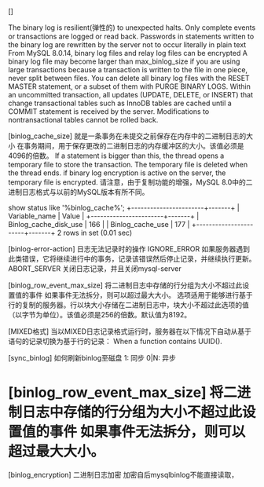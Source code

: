 []

The binary log is resilient(弹性的) to unexpected halts. 
Only complete events or transactions are logged or read back.
Passwords in statements written to the binary log are rewritten by the server not to occur literally in plain text
From MySQL 8.0.14, binary log files and relay log files can be encrypted
A binary log file may become larger than max_binlog_size if you are using large transactions because a transaction is written to the file in one piece, never split between files.
You can delete all binary log files with the RESET MASTER statement, or a subset of them with PURGE BINARY LOGS. 
Within an uncommitted transaction, all updates (UPDATE, DELETE, or INSERT) that change transactional tables such as InnoDB tables are cached until a COMMIT statement is received by the server. 
Modifications to nontransactional tables cannot be rolled back.

[binlog_cache_size]
就是一条事务在未提交之前保存在内存中的二进制日志的大小
在事务期间，用于保存更改的二进制日志的内存缓冲区的大小。该值必须是4096的倍数。
If a statement is bigger than this, the thread opens a temporary file to store the transaction. The temporary file is deleted when the thread ends. 
if binary log encryption is active on the server, the temporary file is encrypted.
请注意，由于复制功能的增强，MySQL 8.0中的二进制日志格式与以前的MySQL版本有所不同。


show status like '%binlog_cache%';
+-----------------------+-------+
| Variable_name         | Value |
+-----------------------+-------+
| Binlog_cache_disk_use | 166   |
| Binlog_cache_use      | 177   |
+-----------------------+-------+
2 rows in set (0.01 sec)


[binlog-error-action]
日志无法记录时的操作
IGNORE_ERROR 如果服务器遇到此类错误，它将继续进行中的事务，记录该错误然后停止记录，并继续执行更新。
ABORT_SERVER 关闭日志记录，并且关闭mysql-server

[binlog_row_event_max_size]
将二进制日志中存储的行分组为大小不超过此设置值的事件
如果事件无法拆分，则可以超过最大大小。
选项适用于能够进行基于行的复制的服务器。行以块大小存储在二进制日志中，块大小不超过此选项的值（以字节为单位）。该值必须是256的倍数。默认值为8192。

[MIXED格式]
当以MIXED日志记录格式运行时，服务器在以下情况下自动从基于语句的记录切换为基于行的记录：
When a function contains UUID().


[sync_binlog]
如何刷新binlog至磁盘
1: 同步
0|N: 异步

[binlog_row_event_max_size]
将二进制日志中存储的行分组为大小不超过此设置值的事件
如果事件无法拆分，则可以超过最大大小。
=======

[binlog_encryption]
二进制日志加密
加密自后mysqlbinlog不能直接读取，
